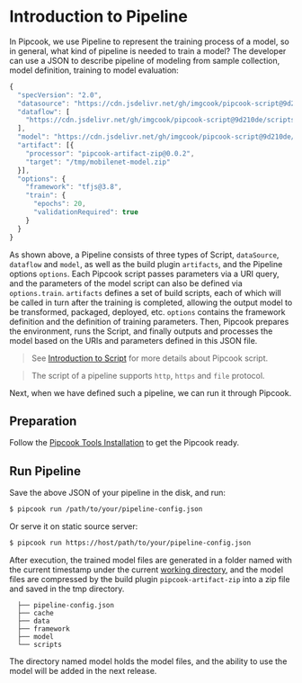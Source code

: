 # Introduction to Pipeline

In Pipcook, we use Pipeline to represent the training process of a model, so in general, what kind of pipeline is needed to train a model? The developer can use a JSON to describe pipeline of modeling from sample collection, model definition, training to model evaluation:

```js
{
  "specVersion": "2.0",
  "datasource": "https://cdn.jsdelivr.net/gh/imgcook/pipcook-script@9d210de/scripts/image-classification-mobilenet/build/datasource.js?url=http://ai-sample.oss-cn-hangzhou.aliyuncs.com/image_classification/datasets/imageclass-test.zip",
  "dataflow": [
    "https://cdn.jsdelivr.net/gh/imgcook/pipcook-script@9d210de/scripts/image-classification-mobilenet/build/dataflow.js?size=224&size=224"
  ],
  "model": "https://cdn.jsdelivr.net/gh/imgcook/pipcook-script@9d210de/scripts/image-classification-mobilenet/build/model.js",
  "artifact": [{
    "processor": "pipcook-artifact-zip@0.0.2",
    "target": "/tmp/mobilenet-model.zip"
  }],
  "options": {
    "framework": "tfjs@3.8",
    "train": {
      "epochs": 20,
      "validationRequired": true
    }
  }
}
```

As shown above, a Pipeline consists of three types of Script, `dataSource`, `dataflow` and `model`, as well as the build plugin `artifacts`, and the Pipeline options `options`.
Each Pipcook script passes parameters via a URI query, and the parameters of the model script can also be defined via `options.train`.
`artifacts` defines a set of build scripts, each of which will be called in turn after the training is completed, allowing the output model to be transformed, packaged, deployed, etc.
`options` contains the framework definition and the definition of training parameters.
Then, Pipcook prepares the environment, runs the Script, and finally outputs and processes the model based on the URIs and parameters defined in this JSON file.

> See [Introduction to Script](./intro-to-script.md) for more details about Pipcook script.

> The script of a pipeline supports `http`, `https` and `file` protocol.

Next, when we have defined such a pipeline, we can run it through Pipcook.

## Preparation

Follow the [Pipcook Tools Installation](./pipcook-tools.md) to get the Pipcook ready.

## Run Pipeline

Save the above JSON of your pipeline in the disk, and run:

```sh
$ pipcook run /path/to/your/pipeline-config.json
```

Or serve it on static source server:

```sh
$ pipcook run https://host/path/to/your/pipeline-config.json
```

After execution, the trained model files are generated in a folder named with the current timestamp under the current [working directory](https://linux.die.net/man/3/cwd), and the model files are compressed by the build plugin `pipcook-artifact-zip` into a zip file and saved in the tmp directory.

```
  ├── pipeline-config.json
  ├── cache
  ├── data
  ├── framework
  ├── model
  └── scripts
```

The directory named model holds the model files, and the ability to use the model will be added in the next release.
